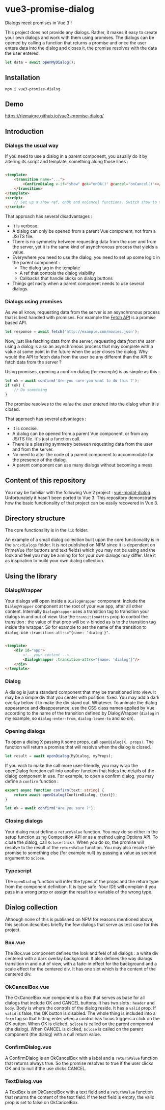 # vue3-promise-dialog

Dialogs meet promises in Vue 3 !

This project does not provide any dialogs. Rather, it makes it easy to create your own dialogs and work with them using
promises. The dialogs can be opened by calling a function that returns a promise and once the user enters data into the
dialog and closes it, the promise resolves with the data the user entered.

```typescript
let data = await openMyDialog();
```

## Installation

```
npm i vue3-promise-dialog
```

## Demo

https://rlemaigre.github.io/vue3-promise-dialog/

## Introduction

### Dialogs the usual way

If you need to use a dialog in a parent component, you usually do it by altering its script and template, something
along those lines :

```html

<template>
    <transition name="...">
        <ConfirmDialog v-if="show" @ok="onOk()" @cancel="onCancel()"></ConfirmDialog>
    </transition>
</template>
<script>
    // Set up a show ref, onOk and onCancel functions. Switch show to true to open the dialog.
</script>
```

That approach has several disadvantages :

* It is verbose.
* A dialog can only be opened from a parent Vue component, not from a JS/TS file.
* There is no symmetry between requesting data from the user and from the server, yet it is the same kind of
  asynchronous process that yields a value.
* Everywhere you need to use the dialog, you need to set up some logic in the parent component :
    * The dialog tag in the template
    * A ref that controls the dialog visibility
    * Callbacks that handle clicks on dialog buttons
* Things get nasty when a parent component needs to use several dialogs.

### Dialogs using promises

As we all know, requesting data from the server is an asynchronous process that is best handled with promises. For
example the [Fetch API](https://developer.mozilla.org/en-US/docs/Web/API/Fetch_API) is a promise based API.

```javascript
let response = await fetch('http://example.com/movies.json');
```

Now, just like fetching data from the server, requesting data _from the user_ using a dialog is also an asynchronous
process that may complete with a value at some point in the future when the user closes the dialog. Why would the API to
fetch data from the user be any different than the API to fetch data from the server ?

Using promises, opening a confirm dialog (for example) is as simple as this :

```javascript
let ok = await confirm('Are you sure you want to do this ?');
if (ok) {
    // Do something
}
```

The promise resolves to the value the user entered into the dialog when it is closed.

That approach has several advantages :

* It is concise.
* A dialog can be opened from a parent Vue component, or from any JS/TS file. It's just a function call.
* There is a pleasing symmetry between requesting data from the user and from the server.
* No need to alter the code of a parent component to accommodate for the presence of the dialog.
* A parent component can use many dialogs without becoming a mess.

## Content of this repository

You may be familiar with the following Vue 2 project : [vue-modal-dialog](https://github.com/hjkcai/vue-modal-dialogs).
Unfortunately it hasn't been ported to Vue 3. This repository demonstrates how the basic functionality of that project
can be easily recovered in Vue 3.

## Directory structure

The core functionality is in the `lib` folder.

An example of a small dialog collection built upon the core functionality is in the `src/dialogs` folder. It is not
published on NPM since it is dependent on PrimeVue (for buttons and text fields) which you may not be using and the look
and feel you may be aiming for for your own dialogs may differ. Use it as inspiration to build your own dialog
collection.

## Using the library

### DialogWrapper

Your dialogs will open inside a `DialogWrapper` component. Include the `DialogWrapper` component at the root of your vue
app, after all other content. Internally `DialogWrapper` uses a transition tag to transition your dialogs in and out of
view. Use the `transitionAttrs` prop to control the transition : the value of that prop will be v-binded as is to the
transition tag inside the wrapper. So for example to set the name of the transition to `dialog`,
use `:transition-attrs="{name: 'dialog'}"`.

```html

<template>
    <div id="app">
        <!-- your content -->
        <DialogWrapper :transition-attrs="{name: 'dialog'}"/>
    </div>
</template>
```

### Dialog

A dialog is just a standard component that may be transitioned into view. It may be a simple div that you center with
position: fixed. You may add a dark overlay below it to make the div stand out. Whatever. To animate the dialog
appearance and disappearance, use the CSS class names applied by Vue according to the name of the transition defined by
DialogWrapper (`dialog` in my example, so `dialog-enter-from`, `dialog-leave-to` and so on).

### Opening dialogs

To open a dialog X passing it some props, call `openDialog(X, props)`. The function will return a promise that will
resolve when the dialog is closed.

```typescript
let result = await openDialog(MyDialog, myProps);
```

If you wish to make the call more user-friendly, you may wrap the openDialog function call into another function that hides the details of the dialog component in use. For example, to open a confirm dialog, you may define a `confirm` function :

```typescript
export async function confirm(text: string) {
    return await openDialog(ConfirmDialog, {text});
}

let ok = await confirm("Are you sure ?");
```

### Closing dialogs

Your dialog must define a `returnValue` function. You may do so either in the setup function using Composition API or as
a method using Options API. To close the dialog, call `$close(this)`. When you do so, the promise will resolve to the
result of the `returnValue` function. You may also resolve the promise to something else (for example null) by passing a
value as second argument to `$close`.

### Typescript

The `openDialog` function will infer the types of the props and the return type from the component definition. It is
type safe. Your IDE will complain if you pass in a wrong prop or assign the result to a variable of the wrong type.

## Dialog collection

Although none of this is published on NPM for reasons mentioned above, this section describes briefly the few dialogs
that serve as test case for this project.

### Box.vue

The Box.vue component defines the look and feel of all dialogs : a white div centered with a dark overlay background. It
also defines the way dialogs transition in and out of view, with a fade-in effect for the background and a scale effect
for the centered div. It has one slot which is the content of the centered div.

### OkCancelBox.vue

The OkCancelBox.vue component is a Box that serves as base for all dialogs that include OK and CANCEL buttons. It has
two slots : `header` and `body`. Body is where the controls of the dialog reside. It has a `valid` prop. If `valid` is
false, the OK button is disabled. The whole thing is included into a `form` tag so that hitting enter when a control has
focus triggers a click on the OK button. When OK is clicked, `$close` is called on the parent component (the dialog).
When CANCEL is clicked, `$close` is called on the parent component (the dialog) with a null return value.

### ConfirmDialog.vue

A ConfirmDialog is an OkCancelBox with a label and a `returnValue` function that returns always true. So the promise
resolves to true if the user clicks OK and to null if the use clicks CANCEL.

### TextDialog.vue

A TextBox is an OkCancelBox with a text field and a `returnValue` function that returns the content of the text field.
If the text field is empty, the valid prop is set to false on OkCancelBox.